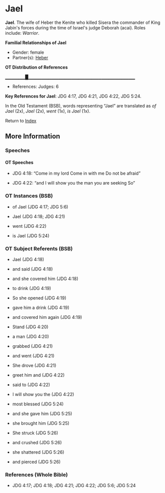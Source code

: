 # Jael
**Jael**. 
The wife of Heber the Kenite who killed Sisera the commander of King Jabin's forces during the time of Israel's judge Deborah (acai). 
Roles include: 
_Warrior_. 




**Familial Relationships of Jael**


* Gender: female
* Partner(s): [Heber](Heber.2.md)


**OT Distribution of References**

▁▁▁▁▁▁█▁▁▁▁▁▁▁▁▁▁▁▁▁▁▁▁▁▁▁▁▁▁▁▁▁▁▁▁▁▁▁▁
* References: Judges: 6



**Key References for Jael**: 
JDG 4:17, JDG 4:21, JDG 4:22, JDG 5:24. 


In the Old Testament (BSB), words representing “Jael” are translated as 
*of Jael* (2x), *Jael* (2x), *went* (1x), *is Jael* (1x). 




Return to [Index](00-Index.md)

## More Information

### Speeches

#### OT Speeches

* JDG 4:18: “Come in my lord Come in with me Do not be afraid”

* JDG 4:22: “and I will show you the man you are seeking So”

### OT Instances (BSB)

* of Jael (JDG 4:17; JDG 5:6)

* Jael (JDG 4:18; JDG 4:21)

* went (JDG 4:22)

* is Jael (JDG 5:24)



### OT Subject Referents (BSB)

* Jael (JDG 4:18)

* and said (JDG 4:18)

* and she covered him (JDG 4:18)

* to drink (JDG 4:19)

* So she opened (JDG 4:19)

* gave him a drink (JDG 4:19)

* and covered him again (JDG 4:19)

* Stand (JDG 4:20)

* a man (JDG 4:20)

* grabbed (JDG 4:21)

* and went (JDG 4:21)

* She drove (JDG 4:21)

* greet him and (JDG 4:22)

* said to (JDG 4:22)

* I will show you the (JDG 4:22)

* most blessed (JDG 5:24)

* and she gave him (JDG 5:25)

* she brought him (JDG 5:25)

* She struck (JDG 5:26)

* and crushed (JDG 5:26)

* she shattered (JDG 5:26)

* and pierced (JDG 5:26)



### References (Whole Bible)

* JDG 4:17; JDG 4:18; JDG 4:21; JDG 4:22; JDG 5:6; JDG 5:24



